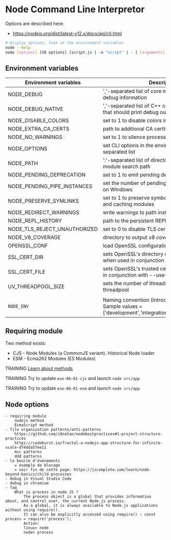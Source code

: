 # Node Command Line Interpretor

Options are described here:

- https://nodejs.org/dist/latest-v12.x/docs/api/cli.html

```bash
# Display options, look at the environment variables
node --help
node [options] [V8 options] [script.js | -e "script" | - ] [arguments]
```

## Environment variables

| Environment variables        | Description                                                                                                        |
| ---------------------------- | ------------------------------------------------------------------------------------------------------------------ |
| NODE_DEBUG                   | ','-separated list of core modules that should print debug information                                             |
| NODE_DEBUG_NATIVE            | ','-separated list of C++ core debug categories that should print debug output                                     |
| NODE_DISABLE_COLORS          | set to 1 to disable colors in the REPL                                                                             |
| NODE_EXTRA_CA_CERTS          | path to additional CA certificates file                                                                            |
| NODE_NO_WARNINGS             | set to 1 to silence process warnings                                                                               |
| NODE_OPTIONS                 | set CLI options in the environment via a space-separated list                                                      |
| NODE_PATH                    | ':'-separated list of directories prefixed to the module search path                                               |
| NODE_PENDING_DEPRECATION     | set to 1 to emit pending deprecation warnings                                                                      |
| NODE_PENDING_PIPE_INSTANCES  | set the number of pending pipe instance handles on Windows                                                         |
| NODE_PRESERVE_SYMLINKS       | set to 1 to preserve symbolic links when resolving and caching modules                                             |
| NODE_REDIRECT_WARNINGS       | write warnings to path instead of stderr                                                                           |
| NODE_REPL_HISTORY            | path to the persistent REPL history file                                                                           |
| NODE_TLS_REJECT_UNAUTHORIZED | set to 0 to disable TLS certificate validation                                                                     |
| NODE_V8_COVERAGE             | directory to output v8 coverage JSON to                                                                            |
| OPENSSL_CONF                 | load OpenSSL configuration from file                                                                               |
| SSL_CERT_DIR                 | sets OpenSSL's directory of trusted certificates when used in conjunction with --use-openssl-ca                    |
| SSL_CERT_FILE                | sets OpenSSL's trusted certificate file when used in conjunction with --use-openssl-ca                             |
| UV_THREADPOOL_SIZE           | sets the number of threads used in libuv's threadpool                                                              |
|                              |                                                                                                                    |
| `NODE_ENV`                   | Naming convention (introduced by Expressjs?). Sample values = ['development','integration','staging','production'] |

## Requiring module

Two method exists:

- CJS - Node Modules (a CommonJS variant). Historical Node loader
- ESM - Ecma262 Modules (ES Modules)

TRAINING [Learn about methods](https://github.com/nodejs/node-eps/blob/master/002-es-modules.md)

TRAINING Try to update `exo-06-01-cjs` and launch `node src/app`

TRAINING Try to update `exo-06-01-esm` and launch `node src/app`

###

## Node options

    - requiring module
    	nodejs method
    	EcmaScript method
    - file organization patterns/anti-patterns
    	https://github.com/i0natan/nodebestpractices#1-project-structure-practices
    	https://codeburst.io/fractal-a-nodejs-app-structure-for-infinite-scale-d74dda57ee11
    	mvc patterns
    	ddd patterns
    - la boucle d'événements
    	= exemple de blocage
    	= voir fin de cette page: https://jscomplete.com/learn/node-beyond-basics/child-processes
    - debug in Visual Studio Code
    - debug in chromium
    - faq
    	What is process in node JS ?
    		The process object is a global that provides information about, and control over, the current Node.js process.
    		As a global, it is always available to Node.js applications without using require().
    		It can also be explicitly accessed using require() : const process = require('process');
    		Action:
    		linux> node
    		node> process

